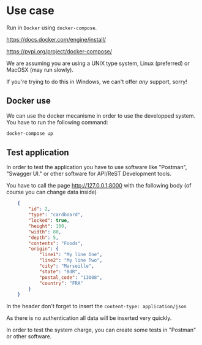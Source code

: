 # Use case
Run in `Docker` using `docker-compose`.

https://docs.docker.com/engine/install/

https://pypi.org/project/docker-compose/

We are assuming you are using a UNIX type system, Linux (preferred) or MacOSX (may run slowly).

If you're trying to do this in Windows, we can't offer *any* support, sorry!


## Docker use
We can use the docker mecanisme in order to use the developped system. You have to run the following command:
```bash
docker-compose up
```


## Test application
In order to test the application you have to use software like "Postman", "Swagger UI." or other software for API/ReST Development tools.

You have to call the page http://127.0.0.1:8000 with the following body (of course you can change data inside)
```json
    {
        "id": 2,
        "type": "cardboard",
        "locked": true,
        "height": 100,
        "width": 80,
        "depth": 5,
        "contents": "Foods",
        "origin": {
            "line1": "My line One",
            "line2": "My line Two",
            "city": "Marseille",
            "state": "BdR",
            "postal_code": "13008",
            "country": "FRA"
        }
    }
```
In the header don't forget to insert the ```content-type: application/json```

As there is no authentication all data will be inserted very quickly.

In order to test the system charge, you can create some tests in "Postman" or other software. 
